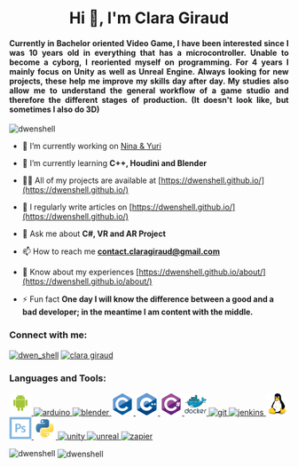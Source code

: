 <h1 align="center">Hi 👋, I'm Clara Giraud</h1>
<h4 align="justify">Currently in Bachelor oriented Video Game, I have been interested since I was 10 years old in everything that has a microcontroller. Unable to become a cyborg, I reoriented myself on programming. For 4 years I mainly focus on Unity as well as Unreal Engine. Always looking for new projects, these help me improve my skills day after day. My studies also allow me to understand the general workflow of a game studio and therefore the different stages of production. (It doesn't look like, but sometimes I also do 3D)</h3>

<p align="left"> <img src="https://komarev.com/ghpvc/?username=dwenshell&label=Profile%20views&color=0e75b6&style=flat" alt="dwenshell" /> </p>

- 🔭 I’m currently working on [Nina & Yuri](https://dwenshell.github.io/Nina-et-Yuri-EN/)

- 🌱 I’m currently learning **C++, Houdini and Blender**

- 👨‍💻 All of my projects are available at [https://dwenshell.github.io/](https://dwenshell.github.io/)

- 📝 I regularly write articles on [https://dwenshell.github.io/](https://dwenshell.github.io/)

- 💬 Ask me about **C#, VR and AR Project**

- 📫 How to reach me **contact.claragiraud@gmail.com**

- 📄 Know about my experiences [https://dwenshell.github.io/about/](https://dwenshell.github.io/about/)

- ⚡ Fun fact **One day I will know the difference between a good and a bad developer; in the meantime I am content with the middle.**

<h3 align="left">Connect with me:</h3>
<p align="left">
<a href="https://twitter.com/dwen_shell" target="blank"><img align="center" src="https://raw.githubusercontent.com/rahuldkjain/github-profile-readme-generator/master/src/images/icons/Social/twitter.svg" alt="dwen_shell" height="30" width="40" /></a>
<a href="https://linkedin.com/in/clara giraud" target="blank"><img align="center" src="https://raw.githubusercontent.com/rahuldkjain/github-profile-readme-generator/master/src/images/icons/Social/linked-in-alt.svg" alt="clara giraud" height="30" width="40" /></a>
</p>

<h3 align="left">Languages and Tools:</h3>
<p align="left"> <a href="https://developer.android.com" target="_blank" rel="noreferrer"> <img src="https://raw.githubusercontent.com/devicons/devicon/master/icons/android/android-original-wordmark.svg" alt="android" width="40" height="40"/> </a> <a href="https://www.arduino.cc/" target="_blank" rel="noreferrer"> <img src="https://cdn.worldvectorlogo.com/logos/arduino-1.svg" alt="arduino" width="40" height="40"/> </a> <a href="https://www.blender.org/" target="_blank" rel="noreferrer"> <img src="https://download.blender.org/branding/community/blender_community_badge_white.svg" alt="blender" width="40" height="40"/> </a> <a href="https://www.cprogramming.com/" target="_blank" rel="noreferrer"> <img src="https://raw.githubusercontent.com/devicons/devicon/master/icons/c/c-original.svg" alt="c" width="40" height="40"/> </a> <a href="https://www.w3schools.com/cpp/" target="_blank" rel="noreferrer"> <img src="https://raw.githubusercontent.com/devicons/devicon/master/icons/cplusplus/cplusplus-original.svg" alt="cplusplus" width="40" height="40"/> </a> <a href="https://www.w3schools.com/cs/" target="_blank" rel="noreferrer"> <img src="https://raw.githubusercontent.com/devicons/devicon/master/icons/csharp/csharp-original.svg" alt="csharp" width="40" height="40"/> </a> <a href="https://www.docker.com/" target="_blank" rel="noreferrer"> <img src="https://raw.githubusercontent.com/devicons/devicon/master/icons/docker/docker-original-wordmark.svg" alt="docker" width="40" height="40"/> </a> <a href="https://git-scm.com/" target="_blank" rel="noreferrer"> <img src="https://www.vectorlogo.zone/logos/git-scm/git-scm-icon.svg" alt="git" width="40" height="40"/> </a> <a href="https://www.jenkins.io" target="_blank" rel="noreferrer"> <img src="https://www.vectorlogo.zone/logos/jenkins/jenkins-icon.svg" alt="jenkins" width="40" height="40"/> </a> <a href="https://www.linux.org/" target="_blank" rel="noreferrer"> <img src="https://raw.githubusercontent.com/devicons/devicon/master/icons/linux/linux-original.svg" alt="linux" width="40" height="40"/> </a> <a href="https://www.photoshop.com/en" target="_blank" rel="noreferrer"> <img src="https://raw.githubusercontent.com/devicons/devicon/master/icons/photoshop/photoshop-line.svg" alt="photoshop" width="40" height="40"/> </a> <a href="https://www.python.org" target="_blank" rel="noreferrer"> <img src="https://raw.githubusercontent.com/devicons/devicon/master/icons/python/python-original.svg" alt="python" width="40" height="40"/> </a> <a href="https://unity.com/" target="_blank" rel="noreferrer"> <img src="https://www.vectorlogo.zone/logos/unity3d/unity3d-icon.svg" alt="unity" width="40" height="40"/> </a> <a href="https://unrealengine.com/" target="_blank" rel="noreferrer"> <img src="https://raw.githubusercontent.com/kenangundogan/fontisto/036b7eca71aab1bef8e6a0518f7329f13ed62f6b/icons/svg/brand/unreal-engine.svg" alt="unreal" width="40" height="40"/> </a> <a href="https://zapier.com" target="_blank" rel="noreferrer"> <img src="https://www.vectorlogo.zone/logos/zapier/zapier-icon.svg" alt="zapier" width="40" height="40"/> </a> </p>

<p><img align="left" src="https://github-readme-stats.vercel.app/api/top-langs?username=dwenshell&show_icons=true&locale=en&layout=compact" alt="dwenshell" /></p>

<p>&nbsp;<img align="center" src="https://github-readme-stats.vercel.app/api?username=dwenshell&show_icons=true&locale=en" alt="dwenshell" /></p>
